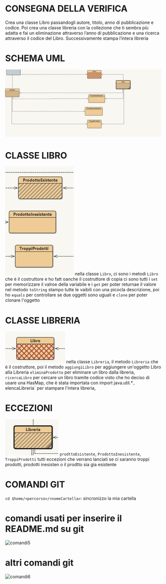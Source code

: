 # CONSEGNA DELLA VERIFICA
Crea una classe Libro passandogli autore, titolo, anno di pubblicazione e codice.
Poi crea una classe libreria con la collezione che ti sembra più adatta e fai un eliminazione attraverso l’anno di pubblicazione e una ricerca attraverso il codice del Libro.
Successivamente stampa l’intera libreria

# SCHEMA UML
 ![codice1](codice1.JPG)
# CLASSE LIBRO
 ![comandi2](comandi2.JPG)
nella classe `Libro`, ci sono i metodi `Libro` che è il costruttore e ho fatt oanche il costruttore di copia
ci sono tutti i `set` per memorizzare il valroe della variabile e i `get` per poter returnae il valore
nel metodo `toString` stampo tutte le vaibili con una picocla descrizione, poi ho `equals` per controllare se due oggetti sono uguali
e `clone` per poter clonare l'oggetto

# CLASSE LIBRERIA
 ![codice3](codice3.JPG) 
nella classe `Libreria`, il metodo `Libreria` che è il costruttore, poi il metodo `aggiungiLibro` per aggiungere un'oggetto Libro alla Libreria 
`eliminaProdotto` per eliminare un libro dalla libreria, `ricercaLibro` per cercare un libro tramite codice visto che ho deciso di usare una HasMap, che è stata importata con import java.util.*`, 
`elencaLibreria` per stampare l'intera libreria,  
# ECCEZIONI
 ![codice4](codice4.JPG)
`prodttoEsistente`, `ProdottoInesistente`, `TroppiProdotti` tutti eccezioni che verrano lanciati se ci saranno troppi prodotti, prodotti inesisten o il prodtto sia gia esistente 

# COMANDI GIT 
`cd $home/<percorso>/<nomeCartella>`: sincronizzo la mia cartella

# comandi usati per inserire il README.md su git
 ![comandi5](comandi5.JPG)
 
# altri comandi git
 ![comandi6](comandi6.JPG)
 